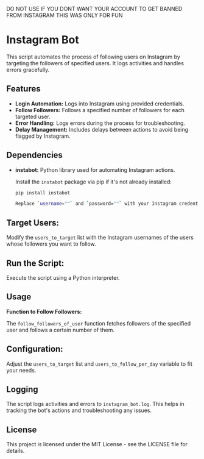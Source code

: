 DO NOT USE IF YOU DONT WANT YOUR ACCOUNT TO GET BANNED FROM INSTAGRAM
THIS WAS ONLY FOR FUN
# Instagram Bot

This script automates the process of following users on Instagram by targeting the followers of specified users. It logs activities and handles errors gracefully.

## Features

- **Login Automation:** Logs into Instagram using provided credentials.
- **Follow Followers:** Follows a specified number of followers for each targeted user.
- **Error Handling:** Logs errors during the process for troubleshooting.
- **Delay Management:** Includes delays between actions to avoid being flagged by Instagram.

## Dependencies

- **instabot:** Python library used for automating Instagram actions.

  Install the `instabot` package via pip if it's not already installed:

  ```bash
  pip install instabot

  Replace `username=""` and `password=""` with your Instagram credentials in the script.

## Target Users:

Modify the `users_to_target` list with the Instagram usernames of the users whose followers you want to follow.

## Run the Script:

Execute the script using a Python interpreter.

## Usage

**Function to Follow Followers:**

The `follow_followers_of_user` function fetches followers of the specified user and follows a certain number of them.

## Configuration:

Adjust the `users_to_target` list and `users_to_follow_per_day` variable to fit your needs.

## Logging

The script logs activities and errors to `instagram_bot.log`. This helps in tracking the bot's actions and troubleshooting any issues.

## License

This project is licensed under the MIT License - see the LICENSE file for details.
